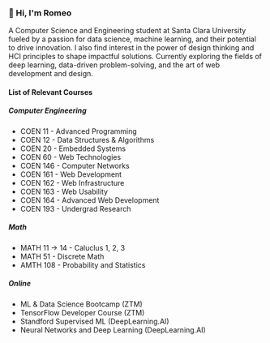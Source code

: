 ### 👋 Hi, I'm Romeo 

A Computer Science and Engineering student at Santa Clara University fueled by a passion for data science, machine learning, and their potential to drive innovation. I also find interest in the power of design thinking and HCI principles to shape impactful solutions. Currently exploring the fields of deep learning, data-driven problem-solving, and the art of web development and design.

#### List of Relevant Courses 

##### Computer Engineering 
* COEN 11 - Advanced Programming
* COEN 12 - Data Structures & Algorithms
* COEN 20 - Embedded Systems 
* COEN 60 - Web Technologies 
* COEN 146 - Computer Networks
* COEN 161 - Web Development
* COEN 162 - Web Infrastructure
* COEN 163 - Web Usability 
* COEN 164 - Advanced Web Development
* COEN 193 - Undergrad Research

##### Math 
* MATH 11 -> 14 - Caluclus 1, 2, 3
* MATH 51 - Discrete Math
* AMTH 108 - Probability and Statistics 

##### Online
* ML & Data Science Bootcamp (ZTM)
* TensorFlow Developer Course (ZTM)
* Standford Supervised ML (DeepLearning.AI)
* Neural Networks and Deep Learning (DeepLearning.AI)
  

<!--
**Romeo-5/Romeo-5** is a ✨ _special_ ✨ repository because its `README.md` (this file) appears on your GitHub profile.

Here are some ideas to get you started:

- 🔭 I’m currently working on ...
- 🌱 I’m currently learning ...
- 👯 I’m looking to collaborate on ...
- 🤔 I’m looking for help with ...
- 💬 Ask me about ...
- 📫 How to reach me: ...
- 😄 Pronouns: ...
- ⚡ Fun fact: ...
-->
